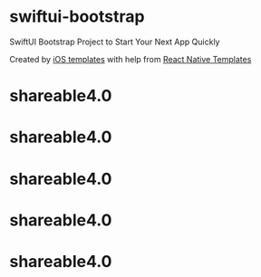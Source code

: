# swiftui-bootstrap

SwiftUI Bootstrap Project to Start Your Next App Quickly

Created by <a href="https://iosapptemplates.com">iOS templates</a> with help from <a href="https://instamobile.io">React Native Templates</a>
# shareable4.0
# shareable4.0
# shareable4.0
# shareable4.0
# shareable4.0

